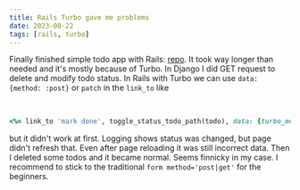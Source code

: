 ```yaml
---
title: Rails Turbo gave me problems
date: 2023-08-22
tags: [rails, turbo]
---
```


Finally finished simple todo app with Rails: [repo](https://github.com/tombohub/simple-rails-todo). It took way longer than needed and it's mostly because of Turbo. In Django I did GET request to delete and modify todo status. In Rails with Turbo we can use `data: {method: :post}` or `patch` in the `link_to` like

<br>

```ruby
<%= link_to 'mark done', toggle_status_todo_path(todo), data: {turbo_method: :post} %>
```

but it didn't work at first. Logging shows status was changed, but page didn't refresh that. Even after page reloading it was still incorrect data. Then I deleted some todos and it became normal. Seems finnicky in my case. I recommend to stick to the traditional `form method='post|get'` for the beginners.
